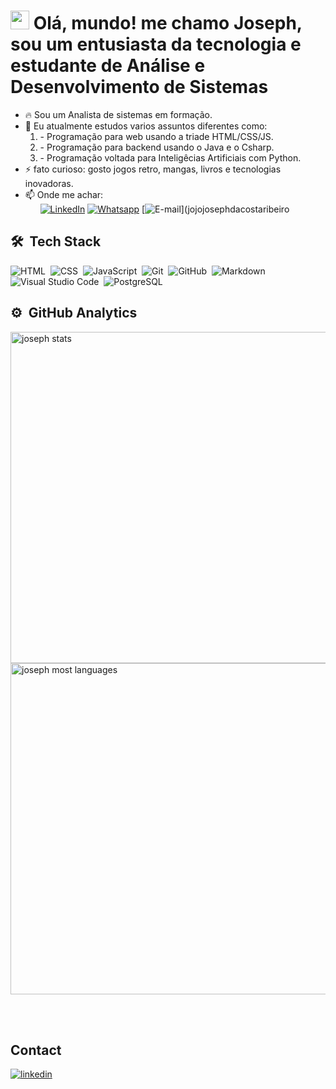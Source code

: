 ### 

<h1 align="left" >
  <img src="https://raw.githubusercontent.com/kaueMarques/kaueMarques/master/hi.gif" height="30px">
  Olá, mundo! me chamo Joseph, sou um entusiasta da tecnologia e estudante de Análise e Desenvolvimento de Sistemas
</h1>
<p align="left"> 
  

- 🔥 Sou um Analista de sistemas em formação.
- 🌱 Eu atualmente estudos varios assuntos diferentes como:
     <ol>
       <li >- Programação para web usando a triade HTML/CSS/JS. </li>
       <li >- Programação para backend usando o Java e o Csharp. </li>
       <li >- Programação voltada para Inteligêcias Artificiais com Python. </li>
    </ol>
- ⚡ fato curioso: gosto jogos retro, mangas, livros e tecnologias inovadoras.
- 📫 Onde me achar:
      <ol>
       [![LinkedIn](https://img.shields.io/badge/LinkedIn-0077B5?style=for-the-badge&logo=linkedin&logoColor=white)](https://www.linkedin.com/in/josephcostaribeiro/)
      [![Whatsapp](https://img.shields.io/badge/WhatsApp-25D366?style=for-the-badge&logo=whatsapp&logoColor=white)](https://wa.me/5598985034848)
      [![E-mail](https://img.shields.io/badge/Gmail-D14836?style=for-the-badge&logo=gmail&logoColor=white)](jojojosephdacostaribeiro
    </ol>

<!--
**josephcyan/josephcyan** is a ✨ _special_ ✨ repository because its `README.md` (this file) appears on your GitHub profile.

Here are some ideas to get you started:

- 👯 I’m looking to collaborate on ...
- 🤔 I’m looking for help with ...
- 💬 Ask me about ...
- 📫 How to reach me: ...
- 😄 Pronouns: ...

-->

## 🛠 &nbsp;Tech Stack
  
![HTML](https://img.shields.io/badge/-HTML-05122A?style=flat&logo=HTML5)&nbsp;
![CSS](https://img.shields.io/badge/-CSS-05122A?style=flat&logo=CSS3&logoColor=1572B6)&nbsp;
![JavaScript](https://img.shields.io/badge/-JavaScript-05122A?style=flat&logo=javascript)&nbsp;
![Git](https://img.shields.io/badge/-Git-05122A?style=flat&logo=git)&nbsp;
![GitHub](https://img.shields.io/badge/-GitHub-05122A?style=flat&logo=github)&nbsp;
![Markdown](https://img.shields.io/badge/-Markdown-05122A?style=flat&logo=markdown)&nbsp;
![Visual Studio Code](https://img.shields.io/badge/-Visual%20Studio%20Code-05122A?style=flat&logo=visual-studio-code&logoColor=007ACC)&nbsp;
![PostgreSQL](https://img.shields.io/badge/-PostgreSQL-05122A?style=flat&logo=postgresql)&nbsp; 

## ⚙️ &nbsp;GitHub Analytics

<p align="left">
<img width="530em" src="https://github-readme-stats.vercel.app/api?username=josephDcostaR&show_icons=true&theme=vision-friendly-dark" alt="joseph stats"/>
<img width="530em" src="https://github-readme-stats.vercel.app/api/top-langs/?username=josephDcostaR&layout=compact&theme=vision-friendly-dark" alt="joseph most languages"/>
</p>

<br><br>

## Contact

<a href="www.linkedin.com/in/josephcostaribeiro" target="_blank">
  <img align="center" src="https://img.shields.io/badge/-Joseph-05122A?style=flat&logo=linkedin" alt="linkedin"/>
</a>
